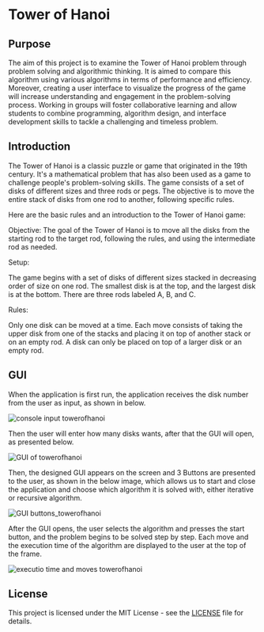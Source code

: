 # Tower of Hanoi 

## Purpose
The aim of this project is to examine the Tower of Hanoi problem through problem solving and algorithmic thinking. It is aimed to compare this algorithm using various algorithms in terms of performance and efficiency. Moreover, creating a user interface to visualize the progress of the game will increase understanding and engagement in the problem-solving process. Working in groups will foster collaborative learning and allow students to combine programming, algorithm design, and interface development skills to tackle a challenging and timeless problem.

## Introduction
The Tower of Hanoi is a classic puzzle or game that originated in the 19th century. It's a mathematical problem that has also been used as a game to challenge people's problem-solving skills. The game consists of a set of disks of different sizes and three rods or pegs. The objective is to move the entire stack of disks from one rod to another, following specific rules.

Here are the basic rules and an introduction to the Tower of Hanoi game:

Objective:
The goal of the Tower of Hanoi is to move all the disks from the starting rod to the target rod, following the rules, and using the intermediate rod as needed.

Setup:

The game begins with a set of disks of different sizes stacked in decreasing order of size on one rod. The smallest disk is at the top, and the largest disk is at the bottom.
There are three rods labeled A, B, and C.

Rules:

Only one disk can be moved at a time.
Each move consists of taking the upper disk from one of the stacks and placing it on top of another stack or on an empty rod.
A disk can only be placed on top of a larger disk or an empty rod.

## GUI
When the application is first run, the application receives the disk number from the user as input, as shown in below.

![console input towerofhanoi](https://github.com/BasarOgur/TowerOfHanoiGame/assets/88591728/fa05765b-4896-491f-b89d-13c1f24b779c)

Then the user will enter how many disks wants, after that the GUI will open, as presented below.

![GUI of towerofhanoi](https://github.com/BasarOgur/TowerOfHanoiGame/assets/88591728/74ef7aaf-8dda-4bba-94d3-9778d5407f20)

Then, the designed GUI appears on the screen and 3 Buttons are presented to the user, as shown in the below image, which allows us to start and close the application and choose which algorithm it is solved with, either iterative or recursive algorithm.

![GUI buttons_towerofhanoi](https://github.com/BasarOgur/TowerOfHanoiGame/assets/88591728/f4a2c0c4-286b-44c1-9e8e-616c92871b78)

After the GUI opens, the user selects the algorithm and presses the start button, and the problem begins to be solved step by step. Each move and the execution time of the algorithm are displayed to the user at the top of the frame.

![executio time and moves towerofhanoi](https://github.com/BasarOgur/TowerOfHanoiGame/assets/88591728/2a286f92-8e8b-4b84-9d29-6143324b13de)

## License
This project is licensed under the MIT License - see the [LICENSE](LICENSE) file for details.

